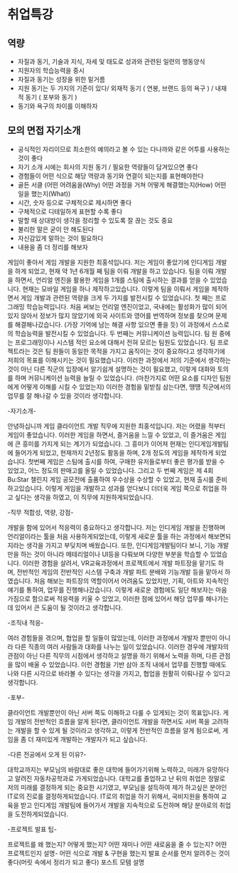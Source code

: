 # 취업특강

## 역량

- 자질과 동기, 기술과 지식, 자세 및 태도로 성과와 관련된 일련의 행동양식
- 지원자의 학습능력을 중시
- 자질과 동기는 성장을 위한 밑거름
- 지원 동기는 두 가지의 기준이 있다/ 외재적 동기 ( 연봉, 브랜드 등의 욕구 ) / 내재적 동기 ( 포부와 동기 )
- 동기와 욕구의 차이를 이해하자

## 모의 면접 자기소개

- 공식적인 자리이므로 최소한의 예의라고 볼 수 있는 다나까와 같은 어투를 사용하는 것이 좋다
- 자기 소개 시에는 회사의 지원 동기 / 필요한 역량들이 담겨있으면 좋다
- 경험들이 어떤 식으로 해당 역량과 동기와 연결이 되는지를 표현해야한다
- 골든 서클 (어떤 어려움을(Why) 어떤 과정을 거쳐 어떻게 해결했는지(How) 어떤 일을 했는지(What))
- 시간, 숫자 등으로 구체적으로 제시하면 좋다
- 구체적으로 디테일하게 표현할 수록 좋다
- 말할 때 상대방이 생각을 정리할 수 있도록 잘 끊는 것도 중요
- 불리한 말은 굳이 안 해도된다
- 자신감있게 말하는 것이 필요하다
- 내용을 좀 더 정리를 해보자

게임이 좋아서 게임 개발을 지원한 최홍석입니다. 
저는 게임이 좋았기에 인디게임 개발을 하게 되었고, 현재 약 1년 6개월 째 팀을 이뤄 개발을 하고 있습니다.
팀을 이뤄 개발을 하면서, 언리얼 엔진을 활용한 게임을 1개를 스팀에 출시하는 결과를 얻을 수 있었습니다.
현재는 모바일 게임을 하나 제작하고있습니다. 
이렇게 팀을 이뤄서 게임을 제작하면서 게임 개발과 관련된 역량을 크게 두 가지를 발전시킬 수 있었습니다.
첫 째는 프로그래밍 학습능력입니다.
처음 써보는 언리얼 엔진이었고, 국내에는 활성화가 많이 되어있지 않아서 정보가 많지 않았기에 외국 사이트와
영어를 번역하며 정보를 찾으며 문제를 해결해나갔습니다. (가장 기억에 남는 해결 사항 있으면 좋을 듯)
이 과정에서 스스로의 학습능력을 발전시킬 수 있었습니다.
두 번째는 커뮤니케이션 능력입니다.
팀 원 중에는 프로그래밍이나 시스템 적인 요소에 대해서 전혀 모르는 팀원도 있었습니다.
팀 프로젝트라는 것은 팀 원들이 동일한 목적을 가지고 움직이는 것이 중요하다고 생각하기에 저희의 목표를
이해시키는 것이 필요했습니다. 이러한 과정에서 저의 기준에서 생각하는 것이 아닌 다른 직군의 입장에서
알기쉽게 설명하는 것이 필요했고, 이렇게 대화와 토의를 하며 커뮤니케이션 능력을 늘릴 수 있었습니다.
(마찬가지로 어떤 요소를 디자인 팀원에게 어떻게 이해를 시킬 수 있었는지)
이러한 경험을 밑받침 삼는다면, 땡떙 직군에서의 업무를 잘 해나갈 수 있을 것이라 생각합니다.



-자기소개-

안녕하십니까 게임 클라이언트 개발 직무에 지원한 최홍석입니다. 저는 어렸을 적부터 게임이 좋았습니다. 이러한 게임을 하면서, 즐거움을 느낄 수 있었고, 이 즐거움은 게임에 큰 흥미를 가지게 되는 계기가 되었습니다. 그 흥미가 이어져 현재는 인디게임개발팀에 들어가게 되었고, 현재까지 2년정도 활동을 하며, 2개 정도의 게임을 제작하게 되었습니다. 첫번째 게임은 스팀에 출시를 하여, 구매한 유저들로부터 좋은 평가를 받을 수 있었고, 어느 정도의 판매고를 올릴 수 있었습니다. 그리고 두 번째 게임은 제 4회 Bu:Star 챌린지 게임 공모전에 출품하여 우수상을 수상할 수 있었고, 현재 출시를 준비하고있습니다. 이렇게 게임을 개발하고 성과를 얻다보니 더더욱 게임 쪽으로 취업을 하고 싶다는 생각을 하였고, 이 직무에 지원하게되었습니다.

-직무 적합성, 역량, 강점-

개발을 함에 있어서 적응력이 중요하다고 생각합니다.  저는 인디게임 개발을 진행하며 언리얼이라는 툴을 처음 사용하게되었는데, 이렇게 새로운 툴을 하는 과정에서 해보면되지라는 생각을 가지고 부딪치며 배웠습니다. 또한, 인디게임개발팀이다 보니, 기능 개발만을 하는 것이 아니라 메테리얼이나 UI등을 다뤄보며 다양한 부분을 학습할 수 있었습니다. 이러한 경험을 살려서, VR교육과정에서 프로젝트에서 개발 파트장을 맡기도 하며, 전반적인 게임의 전반적인 시스템 구축과 개발 파트 분배와 기능개발 등을 맡아서 하였습니다. 처음 해보는 파트장의 역할이어서 어려움도 있었지만, 기획, 아트와 지속적인 얘기를 통하여, 업무를 진행해나갔습니다. 이렇게 새로운 경험에도 일단 해보자는 마음가짐으로 함으로써 적응력을 키울 수 있었고, 이러한 점에 있어서 해당 업무를 해나가는데 있어서 큰 도움이 될 것이라고 생각합니다.

-조직내 적응-

여러 경험들을 겪으며, 협업을 할 일들이 많았는데, 이러한 과정에서 개발자 뿐만이 아니라 다른 직종의 여러 사람들과 대화를 나누는 일이 있었습니다. 이러한 경우에 개발자의 관점이 아닌 다른 직무의 시점에서 생각하고 설명을 하기 위해서 노력을 하며, 다른 관점을 많이 배울 수 있었습니다. 이런 경험을 기반 삼아 조직 내에서 업무를 진행할 때에도 나와 다른 시각으로 바라볼 수 있다는 생각을 가지고, 협업을 원활히 이뤄나갈 수 있다고 생각합니다.

-포부-

클라이언트 개발뿐만이 아닌 서버 쪽도 이해하고 다룰 수 있게되는 것이 목표입니다. 게임 개발의 전반적인 흐름을 알게 된다면, 클라이언트 개발을 하면서도 서버 쪽을 고려하는 개발을 할 수 있게 될 것이라고 생각하고, 이렇게 전반적인 흐름을 알게 됨으로써, 게임을 좀 더 재미있게 개발하는 개발자가 되고 싶습니다.

-다른 전공에서 오게 된 이유?-

대학교까지는 부모님의 바람대로 좋은 대학에 들어가기위해 노력하고, 미래가 유망하다고 알려진 자동차공학과로 가게되었습니다. 대학교를 졸업하고 난 뒤의 취업은 정말로 저의 미래를 결정하게 되는 중요한 시기였고, 부모님을 설득하여 제가 하고싶은 분야인 IT로의 진로를 결정하게되었습니다. IT로의 취업을 하기 위해서, 국비지원을 통하여 교육을 받고 인디게임 개발팀에 들어가서 개발을 지속적으로 도전하며 해당 분야로의 취업을 도전하게되었습니다.

-프로젝트 발표 팁-

프로젝트를 왜 했는지?
어떻게 했는지?
어떤 재미나 어떤 새로움을 줄 수 있는지?
어떤 프로젝트인지 설명-
어떤 식으로 개발 & 구현을 했는지
발표 순서를 먼저 알려주는 것이 좋다(머릿 속에서 정리가 되고 좋다)
포스트 모템 설명
